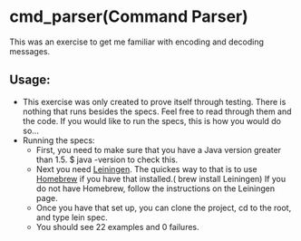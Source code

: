 cmd_parser(Command Parser)
==========================
This was an exercise to get me familiar with encoding and decoding messages.

Usage:
------
- This exercise was only created to prove itself through testing.  There is nothing that runs besides the specs.  Feel free to read through them and the code.  If you would like to run the specs, this is how you would do so...
- Running the specs:
  + First, you need to make sure that you have a Java version greater than 1.5.  $ java -version to check this.
  + Next you need [Leiningen](https://github.com/technomancy/leiningen). The quickes way to that is to use [Homebrew](http://brew.sh/) if you have that installed.( brew install Leiningen)
  If you do not have Homebrew, follow the instructions on the Leiningen page.
  + Once you have that set up, you can clone the project, cd to the root, and type lein spec.
  + You should see 22 examples and 0 failures.

